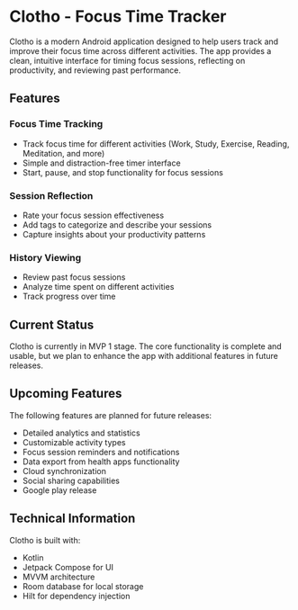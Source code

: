 # Clotho - Focus Time Tracker

Clotho is a modern Android application designed to help users track and improve their focus time across different activities. The app provides a clean, intuitive interface for timing focus sessions, reflecting on productivity, and reviewing past performance.

## Features

### Focus Time Tracking
- Track focus time for different activities (Work, Study, Exercise, Reading, Meditation, and more)
- Simple and distraction-free timer interface
- Start, pause, and stop functionality for focus sessions

### Session Reflection
- Rate your focus session effectiveness
- Add tags to categorize and describe your sessions
- Capture insights about your productivity patterns

### History Viewing
- Review past focus sessions
- Analyze time spent on different activities
- Track progress over time

## Current Status

Clotho is currently in MVP 1 stage. The core functionality is complete and usable, but we plan to enhance the app with additional features in future releases.

## Upcoming Features

The following features are planned for future releases:

- Detailed analytics and statistics
- Customizable activity types
- Focus session reminders and notifications
- Data export from health apps functionality
- Cloud synchronization
- Social sharing capabilities
- Google play release

## Technical Information

Clotho is built with:
- Kotlin
- Jetpack Compose for UI
- MVVM architecture
- Room database for local storage
- Hilt for dependency injection
